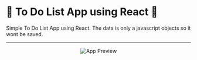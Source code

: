 # :notebook: To Do List App using React :notebook:
Simple To Do List App using React. The data is only a javascript objects so it wont be saved.

----
<p align="center">
  <img src="https://i.imgur.com/cLmZ5x7.jpg" alt="App Preview" />
</p>


